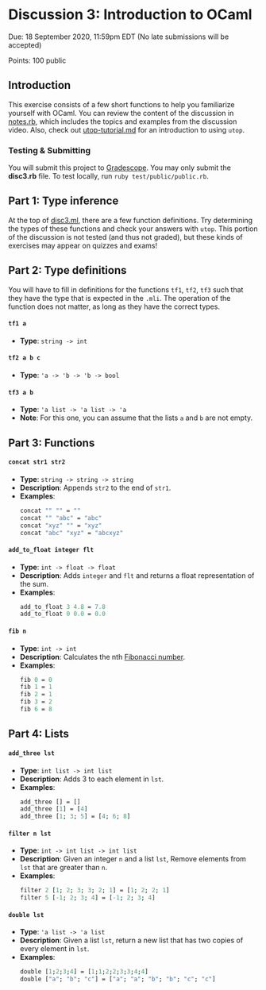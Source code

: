 # Discussion 3: Introduction to OCaml
Due: 18 September 2020, 11:59pm EDT (No late submissions will be accepted)

Points: 100 public

## Introduction

This exercise consists of a few short functions to help you familiarize yourself with OCaml.  You can review the content of the discussion in [notes.rb](notes.rb), which includes the topics and examples from the discussion video.  Also, check out [utop-tutorial.md](utop-tutorial.md) for an introduction to using `utop`.

### Testing & Submitting

You will submit this project to [Gradescope](https://www.gradescope.com/courses/171498/assignments/681774).  You may only submit the **disc3.rb** file.  To test locally, run `ruby test/public/public.rb`.

## Part 1: Type inference

At the top of [disc3.ml](src/disc3.ml), there are a few function definitions. Try determining the types of these functions and check your answers with `utop`.  This portion of the discussion is not tested (and thus not graded), but these kinds of exercises may appear on quizzes and exams!

## Part 2: Type definitions

You will have to fill in definitions for the functions `tf1`, `tf2`, `tf3` such that they have the type that is expected in the `.mli`. The operation of the function does not matter, as long as they have the correct types.

#### `tf1 a`

- **Type**: `string -> int`

#### `tf2 a b c`

- **Type**: `'a -> 'b -> 'b -> bool`

#### `tf3 a b`

- **Type**: `'a list -> 'a list -> 'a`
- **Note**: For this one, you can assume that the lists `a` and `b` are not empty.

## Part 3: Functions

#### `concat str1 str2`

- **Type**: `string -> string -> string`
- **Description**: Appends `str2` to the end of `str1`.
- **Examples**:
  ```ocaml
  concat "" "" = ""
  concat "" "abc" = "abc"
  concat "xyz" "" = "xyz"
  concat "abc" "xyz" = "abcxyz"
  ```

#### `add_to_float integer flt`

- **Type**: `int -> float -> float`
- **Description**: Adds `integer` and `flt` and returns a float representation of the sum.
- **Examples**:
  ```ocaml
  add_to_float 3 4.8 = 7.8
  add_to_float 0 0.0 = 0.0
  ```

#### `fib n`

- **Type**: `int -> int`
- **Description**: Calculates the nth [Fibonacci number](https://en.wikipedia.org/wiki/Fibonacci_number).
- **Examples**:
  ```ocaml
  fib 0 = 0
  fib 1 = 1
  fib 2 = 1
  fib 3 = 2
  fib 6 = 8
  ```

## Part 4: Lists

#### `add_three lst`

- **Type**: `int list -> int list`
- **Description**: Adds 3 to each element in `lst`.
- **Examples**:
  ```ocaml
  add_three [] = []
  add_three [1] = [4]
  add_three [1; 3; 5] = [4; 6; 8]
  ```

#### `filter n lst`

- **Type**: `int -> int list -> int list`
- **Description**: Given an integer `n` and a list `lst`, Remove elements from `lst` that are greater than `n`.
- **Examples**:
  ```ocaml
  filter 2 [1; 2; 3; 3; 2; 1] = [1; 2; 2; 1]
  filter 5 [-1; 2; 3; 4] = [-1; 2; 3; 4]
  ```

#### `double lst`

- **Type**: `'a list -> 'a list`
- **Description**: Given a list `lst`, return a new list that has two copies of every element in `lst`.
- **Examples**: 
  ```ocaml
  double [1;2;3;4] = [1;1;2;2;3;3;4;4]
  double ["a"; "b"; "c"] = ["a"; "a"; "b"; "b"; "c"; "c"]
  ```
